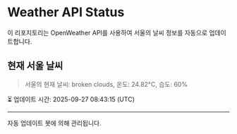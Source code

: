 
# Weather API Status

이 리포지토리는 OpenWeather API를 사용하여 서울의 날씨 정보를 자동으로 업데이트합니다.

## 현재 서울 날씨
> 서울의 현재 날씨: broken clouds, 온도: 24.82°C, 습도: 60%

⏳ 업데이트 시간: 2025-09-27 08:43:15 (UTC)

---
자동 업데이트 봇에 의해 관리됩니다.
